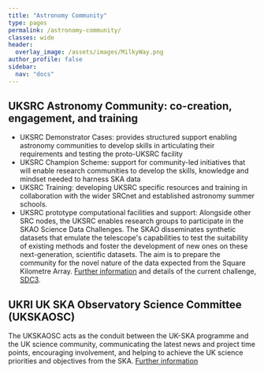 ```yaml
---
title: "Astronomy Community"
type: pages
permalink: /astronomy-community/
classes: wide
header:
  overlay_image: /assets/images/MilkyWay.png
author_profile: false
sidebar: 
  nav: "docs"
---
```

## UKSRC Astronomy Community: co-creation, engagement, and training ##
* UKSRC Demonstrator Cases: provides structured support enabling astronomy communities to develop skills in articulating their requirements and testing the proto-UKSRC facility
* UKSRC Champion Scheme: support for community-led initiatives that will enable research communities to develop the skills, knowledge and mindset needed to harness SKA data
* UKSRC Training: developing UKSRC specific resources and training in collaboration with the wider SRCnet and established astronomy summer schools.
* UKSRC prototype computational facilities and support: Alongside other SRC nodes, the UKSRC enables research groups to participate in the SKAO Science Data Challenges. The SKAO disseminates synthetic datasets that emulate the telescope's capabilities to test the suitability of existing methods and foster the development of new ones on these next-generation, scientific datasets. The aim is to prepare the community for the novel nature of the data expected from the Square Kilometre Array. [Further information](https://www.skao.int/en/science-users/160/skao-data-challenges) and details of the current challenge, [SDC3](https://sdc3.skao.int/overview).
## UKRI UK SKA Observatory Science Committee (UKSKAOSC) ##
The UKSKAOSC acts as the conduit between the UK-SKA programme and the UK science community, communicating the latest news and project time points, encouraging involvement, and helping to achieve the UK science priorities and objectives from the SKA. [Further information](https://www.ukri.org/about-us/stfc/how-we-are-governed/advisory-boards/ukskasc/)

 
